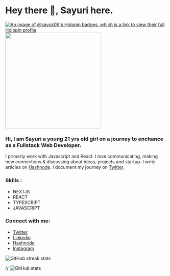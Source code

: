 # Hey there 👋, Sayuri here.


[![An image of @sayuk09's Holopin badges, which is a link to view their full Holopin profile](https://holopin.me/sayuk09)](https://holopin.io/@sayuk09)
<img width=300 height=300 src="https://github.com/SAYUK09/SAYUK09/assets/68416000/ab08b984-fdb6-43ea-b9da-3e993819f444" />



### Hi, I am Sayuri a young 21 yrs old girl on a journey to enchance as a Fullstack Web Developer. 
I primarly work with Javascript and React. I love communicating, making new connections & discussing about ideas, projects and startup. 
I write articles on [Hashnode](https://sayurikamble.hashnode.dev/). I document my journey on [Twitter](https://twitter.com/sayuri_kamble).

### Skills :
- NEXTJS
- REACT
- TYPESCRIPT
- JAVASCRIPT


### Connect with me: 
- [Twitter](https://twitter.com/sayuri_kamble)
- [Linkedin](https://www.linkedin.com/in/sayuri-kamble/)
- [Hashnode](https://sayurikamble.hashnode.dev/)
- [Instagram](https://www.instagram.com/s_a_y_u_k_codes/)



![GitHub streak stats](https://github-readme-streak-stats.herokuapp.com/?user=SAYUK09)  

// ![GitHub stats](https://github-readme-stats.vercel.app/api?username=SAYUK09&show_icons=true)  
